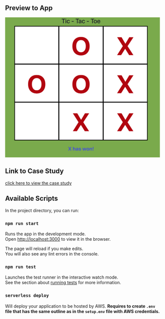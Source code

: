 ## Preview to App
![Preview to Tic Tac Toe App](preview.png "Title")

## Link to Case Study
[click here to view the case study](case-study.md)

## Available Scripts

In the project directory, you can run:

### `npm run start`

Runs the app in the development mode.<br />
Open [http://localhost:3000](http://localhost:3000) to view it in the browser.

The page will reload if you make edits.<br />
You will also see any lint errors in the console.

### `npm run test`

Launches the test runner in the interactive watch mode.<br />
See the section about [running tests](https://facebook.github.io/create-react-app/docs/running-tests) for more information.


### `serverless deploy`

Will deploy your application to be hosted by AWS. **Requires to create `.env` file that has the same outline as in the `setup.env` file with AWS credentials.** 